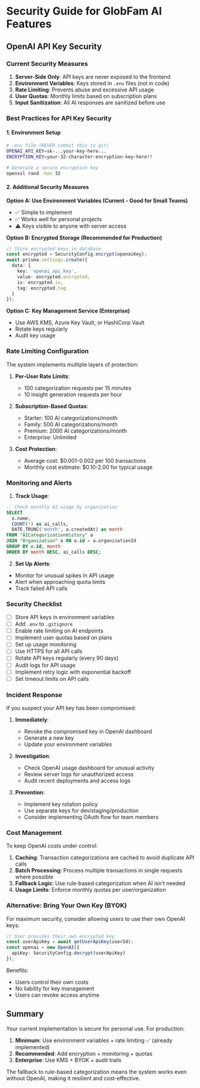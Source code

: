 # Security Guide for GlobFam AI Features

## OpenAI API Key Security

### Current Security Measures

1. **Server-Side Only**: API keys are never exposed to the frontend
2. **Environment Variables**: Keys stored in `.env` files (not in code)
3. **Rate Limiting**: Prevents abuse and excessive API usage
4. **User Quotas**: Monthly limits based on subscription plans
5. **Input Sanitization**: All AI responses are sanitized before use

### Best Practices for API Key Security

#### 1. Environment Setup
```bash
# .env file (NEVER commit this to git)
OPENAI_API_KEY=sk-...your-key-here...
ENCRYPTION_KEY=your-32-character-encryption-key-here!!

# Generate a secure encryption key
openssl rand -hex 32
```

#### 2. Additional Security Measures

**Option A: Use Environment Variables (Current - Good for Small Teams)**
- ✅ Simple to implement
- ✅ Works well for personal projects
- ⚠️ Keys visible to anyone with server access

**Option B: Encrypted Storage (Recommended for Production)**
```typescript
// Store encrypted keys in database
const encrypted = SecurityConfig.encrypt(openaiKey);
await prisma.settings.create({
  data: {
    key: 'openai_api_key',
    value: encrypted.encrypted,
    iv: encrypted.iv,
    tag: encrypted.tag
  }
});
```

**Option C: Key Management Service (Enterprise)**
- Use AWS KMS, Azure Key Vault, or HashiCorp Vault
- Rotate keys regularly
- Audit key usage

### Rate Limiting Configuration

The system implements multiple layers of protection:

1. **Per-User Rate Limits**:
   - 100 categorization requests per 15 minutes
   - 10 insight generation requests per hour

2. **Subscription-Based Quotas**:
   - Starter: 100 AI categorizations/month
   - Family: 500 AI categorizations/month  
   - Premium: 2000 AI categorizations/month
   - Enterprise: Unlimited

3. **Cost Protection**:
   - Average cost: $0.001-0.002 per 100 transactions
   - Monthly cost estimate: $0.10-2.00 for typical usage

### Monitoring and Alerts

1. **Track Usage**:
```sql
-- Check monthly AI usage by organization
SELECT 
  o.name,
  COUNT(*) as ai_calls,
  DATE_TRUNC('month', a.createdAt) as month
FROM "AICategorizationHistory" a
JOIN "Organization" o ON o.id = a.organizationId
GROUP BY o.id, month
ORDER BY month DESC, ai_calls DESC;
```

2. **Set Up Alerts**:
- Monitor for unusual spikes in API usage
- Alert when approaching quota limits
- Track failed API calls

### Security Checklist

- [ ] Store API keys in environment variables
- [ ] Add `.env` to `.gitignore`
- [ ] Enable rate limiting on AI endpoints
- [ ] Implement user quotas based on plans
- [ ] Set up usage monitoring
- [ ] Use HTTPS for all API calls
- [ ] Rotate API keys regularly (every 90 days)
- [ ] Audit logs for API usage
- [ ] Implement retry logic with exponential backoff
- [ ] Set timeout limits on API calls

### Incident Response

If you suspect your API key has been compromised:

1. **Immediately**:
   - Revoke the compromised key in OpenAI dashboard
   - Generate a new key
   - Update your environment variables

2. **Investigation**:
   - Check OpenAI usage dashboard for unusual activity
   - Review server logs for unauthorized access
   - Audit recent deployments and access logs

3. **Prevention**:
   - Implement key rotation policy
   - Use separate keys for dev/staging/production
   - Consider implementing OAuth flow for team members

### Cost Management

To keep OpenAI costs under control:

1. **Caching**: Transaction categorizations are cached to avoid duplicate API calls
2. **Batch Processing**: Process multiple transactions in single requests where possible
3. **Fallback Logic**: Use rule-based categorization when AI isn't needed
4. **Usage Limits**: Enforce monthly quotas per user/organization

### Alternative: Bring Your Own Key (BYOK)

For maximum security, consider allowing users to use their own OpenAI keys:

```typescript
// User provides their own encrypted key
const userApiKey = await getUserApiKey(userId);
const openai = new OpenAI({ 
  apiKey: SecurityConfig.decrypt(userApiKey) 
});
```

Benefits:
- Users control their own costs
- No liability for key management
- Users can revoke access anytime

## Summary

Your current implementation is secure for personal use. For production:

1. **Minimum**: Use environment variables + rate limiting ✅ (already implemented)
2. **Recommended**: Add encryption + monitoring + quotas
3. **Enterprise**: Use KMS + BYOK + audit trails

The fallback to rule-based categorization means the system works even without OpenAI, making it resilient and cost-effective.